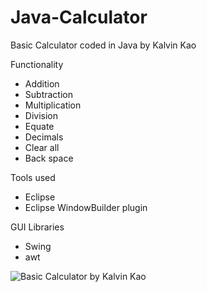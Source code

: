 # Java-Calculator
Basic Calculator coded in Java by Kalvin Kao

Functionality
- Addition
- Subtraction
- Multiplication
- Division
- Equate
- Decimals
- Clear all
- Back space

Tools used
- Eclipse
- Eclipse WindowBuilder plugin

GUI Libraries
- Swing
- awt

![Basic Calculator by Kalvin Kao](https://i.imgur.com/iai9ysg.png)

